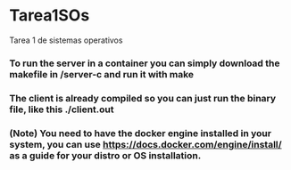 # Tarea1SOs
Tarea 1 de sistemas operativos

### To run the server in a container you can simply download the makefile in /server-c and run it with make
### The client is already compiled so you can just run the binary file, like this ./client.out

### (Note) You need to have the docker engine installed in your system, you can use https://docs.docker.com/engine/install/ as a guide for your distro or OS installation.
